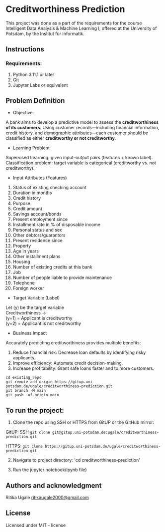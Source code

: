 # Creditworthiness Prediction

This project was done as a part of the requirements for the course Intelligent Data Analysis & Machine Learning I, offered at the University of Potsdam, 
by the Institut für Informatik.

## Instructions

### Requirements:

1. Python 3.11.1 or later 
2. Git
3. Jupyter Labs or equivalent

## Problem Definition

-  Objective:

A bank aims to develop a predictive model to assess the **creditworthiness of its customers**. 
Using customer records—including financial information, credit history, and demographic attributes—each customer should be classified as 
either **creditworthy or not creditworthy**.

- Learning Problem:

Supervised Learning: given input–output pairs (features + known label).   
Classification problem: target variable is categorical (creditworthy vs. not creditworthy).

- Input Attributes (Features)

1. Status of existing checking account
2. Duration in months
3. Credit history
4. Purpose
5. Credit amount
6. Savings account/bonds
7. Present employment since
8. Installment rate in % of disposable income
9. Personal status and sex
10. Other debtors/guarantors
11. Present residence since
12. Property
13. Age in years
14. Other installment plans
15. Housing
16. Number of existing credits at this bank
17. Job
18. Number of people liable to provide maintenance
19. Telephone
20. Foreign worker

- Target Variable (Label)

Let (y) be the target variable  
Creditworthiness ->  
(y=1) = Applicant is creditworthy         
(y=2) = Applicant is not creditworthy

- Business Impact

Accurately predicting creditworthiness provides multiple benefits:
  
1. Reduce financial risk: Decrease loan defaults by identifying risky applicants.  
2. Improve efficiency: Automate credit decision-making.  
3. Increase profitability: Grant safe loans faster and to more customers.
  

```
cd existing_repo
git remote add origin https://gitup.uni-potsdam.de/ugale/creditworthiness-prediction.git
git branch -M main
git push -uf origin main
```

## To run the project:

1. Clone the repo using SSH or HTTPS from GitUP or the GitHub mirror: 

  GitUP:
  SSH
  `git clone git@gitup.uni-potsdam.de:ugale/creditworthiness-prediction.git`

  HTTPS:
  `git clone https://gitup.uni-potsdam.de/ugale/creditworthiness-prediction.git`
  
2. Navigate to project directory:
  'cd creditworthiness-prediction'

3. Run the jupyter notebook(ipynb file)

## Authors and acknowledgment
Ritika Ugale
ritikaugale2000@gmail.com

## License
Licensed under MIT - license
